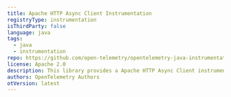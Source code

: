 ```yaml
---
title: Apache HTTP Async Client Instrumentation
registryType: instrumentation
isThirdParty: false
language: java
tags:
  - java
  - instrumentation
repo: https://github.com/open-telemetry/opentelemetry-java-instrumentation/tree/master/instrumentation/apache-httpasyncclient-4.0
license: Apache 2.0
description: This library provides a Apache HTTP Async Client instrumentation to track requests through OpenTelemetry.
authors: OpenTelemetry Authors
otVersion: latest
---
```

